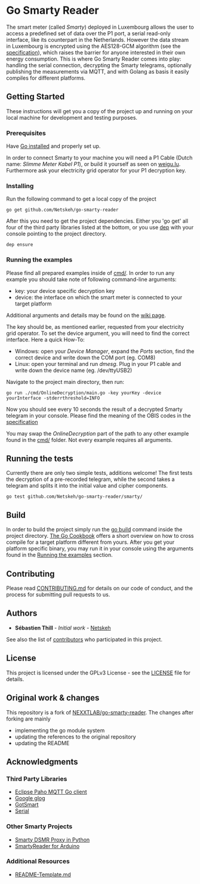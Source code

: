 # Go Smarty Reader

The smart meter (called _Smarty_) deployed in Luxembourg allows the user to access a predefined set of data over the P1 port, a serial read-only interface, like its counterpart in the Netherlands.
However the data stream in Luxembourg is encrypted using the AES128-GCM algorithm (see the [specification](https://www.luxmetering.lu/pdf/SPEC%20-%20E-Meter_P1_specification_20210308.pdf)), which raises the barrier for anyone interested in their own energy consumption.
This is where Go Smarty Reader comes into play: handling the serial connection, decrypting the Smarty telegrams, optionally publishing the measurements via MQTT, and with Golang as basis it easily compiles for different platforms.
  

## Getting Started

These instructions will get you a copy of the project up and running on your local machine for development and testing purposes.

### Prerequisites

Have [Go installed](https://golang.org/doc/install) and properly set up.

In order to connect Smarty to your machine you will need a P1 Cable (Dutch name: _Slimme Meter Kabel P1_), or build it yourself as seen on [weigu.lu](http://weigu.lu/microcontroller/smartyreader/index.html).
Furthermore ask your electricity grid operator for your P1 decryption key.


### Installing

Run the following command to get a local copy of the project
```
go get github.com/Netskeh/go-smarty-reader
```
After this you need to get the project dependencies. Either you 'go get' all four of the third party libraries listed at the bottom, or you use [dep](https://github.com/golang/dep) with your console pointing to the project directory.
```
dep ensure
```

### Running the examples

Please find all prepared examples inside of [cmd/](https://github.com/Netskeh/go-smarty-reader/tree/master/cmd). In order to run any example you should take note of following command-line arguments:
* key: your device specific decryption key
* device: the interface on which the smart meter is connected to your target platform

Additional arguments and details may be found on the [wiki page](https://github.com/Netskeh/go-smarty-reader/wiki/Command-line-arguments).

The key should be, as mentioned earlier, requested from your electricity grid operator. To set the device argument, you will need to find the correct interface. Here a quick How-To:
* Windows: open your *Device Manager*, expand the *Ports* section, find the correct device and write down the COM port (eg. COM8)
* Linux: open your terminal and run *dmesg*. Plug in your P1 cable and write down the device name (eg. /dev/ttyUSB2)

Navigate to the project main directory, then run:
```
go run ./cmd/OnlineDecryption/main.go -key yourKey -device yourInterface -stderrthreshold=INFO
```
Now you should see every 10 seconds the result of a decrypted Smarty telegram in your console. Please find the meaning of the OBIS codes in the [specification](https://www.luxmetering.lu/pdf/SPEC%20-%20E-Meter_P1_specification_20210308.pdf)  

You may swap the *OnlineDecryption* part of the path to any other example found in the [cmd/](https://github.com/Netskeh/go-smarty-reader/tree/master/cmd) folder. Not every example requires all arguments.


## Running the tests

Currently there are only two simple tests, additions welcome!
The first tests the decryption of a pre-recorded telegram, while the second takes a telegram and splits it into the initial value and cipher components.
```
go test github.com/Netskeh/go-smarty-reader/smarty/
```

## Build

In order to build the project simply run the [go build](https://golang.org/cmd/go/) command inside the project directory.
[The Go Cookbook](https://golangcookbook.com/chapters/running/cross-compiling/) offers a short overview on how to cross compile for a target platform different from yours. 
After you get your platform specific binary, you may run it in your console using the arguments found in the [Running the examples](#running-the-examples) section.

## Contributing

Please read [CONTRIBUTING.md](CONTRIBUTING.md) for details on our code of conduct, and the process for submitting pull requests to us.

## Authors

* **Sébastien Thill** - *Initial work* - [Netskeh](https://github.com/Netskeh)

See also the list of [contributors](https://github.com/Netskeh/go-smarty-reader/contributors) who participated in this project.

## License

This project is licensed under the GPLv3 License - see the [LICENSE](LICENSE) file for details.

## Original work & changes

This repository is a fork of [NEXXTLAB/go-smarty-reader](https://github.com/NEXXTLAB/go-smarty-reader).
The changes after forking are mainly
* implementing the go module system
* updating the references to the original repository
* updating the README

## Acknowledgments

### Third Party Libraries
* [Eclipse Paho MQTT Go client](https://github.com/eclipse/paho.mqtt.golang)
* [Google glog](https://github.com/golang/glog)
* [GotSmart](https://github.com/basvdlei/gotsmart)
* [Serial](https://github.com/tarm/serial)

### Other Smarty Projects
* [Smarty DSMR Proxy in Python](https://github.com/mweimerskirch/smarty_dsmr_proxy)
* [SmartyReader for Arduino](http://weigu.lu/microcontroller/smartyreader/index.html)

### Additional Resources
* [README-Template.md](https://gist.github.com/PurpleBooth/109311bb0361f32d87a2)


